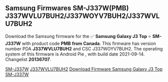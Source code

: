 <h2>Samsung Firmwares SM-J337W(PMB) J337WVLU7BUH2/J337WOYV7BUH2/J337WVLU7BUH2</h2>
Download the Samsung firmware for the ✅ <strong>Samsung Galaxy J3 Top </strong> ⭐ <strong>SM-J337W</strong> with product code <strong>PMB</strong> <strong> from Canada</strong>. This firmware has version number PDA <strong>J337WVLU7BUH2</strong> and CSC J337WOYV7BUH2. The operating system of this firmware is Android Pie , with build date 2021-09-14. Changelist <strong>20136707</strong>.


[SM-J337W](https://samfirm.shop/samsung/model/SM-J337W)
[J337WVLU7BUH2](https://samfirm.shop/samsung/pda/J337WVLU7BUH2)
[Download Firmware Samsung Galaxy J3 Top SM-J337W](https://samfirm.shop/samsung/firmware/456261)
